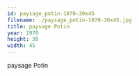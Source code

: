 ```yaml
---
id: paysage_potin-1970-30x45
filename: ./paysage_potin-1970-30x45.jpg
title: paysage Potin
year: 1970
height: 30
width: 45
---
```


paysage Potin
